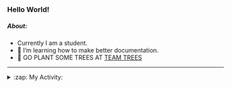 ### Hello World!

##### About:
- Currently I am a student.
- 🌱 I’m learning how to make better documentation.
- 🌱 GO PLANT SOME TREES AT [TEAM TREES](https://teamtrees.org/)

---
<details>
  <summary>:zap: My Activity:</summary>
  
<!--START_SECTION:waka-->
![Code Time](http://img.shields.io/badge/Code%20Time-1%2C068%20hrs%2048%20mins-blue)

**I'm a Night 🦉** 

```text
🌞 Morning                1635 commits        ███░░░░░░░░░░░░░░░░░░░░░░   10.06 % 
🌆 Daytime                5205 commits        ████████░░░░░░░░░░░░░░░░░   32.04 % 
🌃 Evening                4733 commits        ███████░░░░░░░░░░░░░░░░░░   29.13 % 
🌙 Night                  4673 commits        ███████░░░░░░░░░░░░░░░░░░   28.76 % 
```
📅 **I'm Most Productive on Wednesday** 

```text
Monday                   2368 commits        ████░░░░░░░░░░░░░░░░░░░░░   14.58 % 
Tuesday                  1990 commits        ███░░░░░░░░░░░░░░░░░░░░░░   12.25 % 
Wednesday                3793 commits        ██████░░░░░░░░░░░░░░░░░░░   23.35 % 
Thursday                 2253 commits        ███░░░░░░░░░░░░░░░░░░░░░░   13.87 % 
Friday                   1605 commits        ██░░░░░░░░░░░░░░░░░░░░░░░   09.88 % 
Saturday                 1490 commits        ██░░░░░░░░░░░░░░░░░░░░░░░   09.17 % 
Sunday                   2747 commits        ████░░░░░░░░░░░░░░░░░░░░░   16.91 % 
```


📊 **This Week I Spent My Time On** 

```text
🔥 Editors: 
VS Code                  3 hrs 26 mins       █████████████████████████   100.00 % 

🐱‍💻 Projects: 
praise                   2 hrs 17 mins       █████████████████░░░░░░░░   66.62 % 
CSF22                    1 hr 6 mins         ████████░░░░░░░░░░░░░░░░░   32.29 % 
gdsc-next-weather-app    2 mins              ░░░░░░░░░░░░░░░░░░░░░░░░░   01.09 % 
```


 Last Updated on 21/03/2023 21:04:52 UTC
<!--END_SECTION:waka-->
</details>
